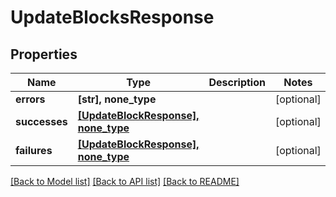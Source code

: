 # UpdateBlocksResponse


## Properties
Name | Type | Description | Notes
------------ | ------------- | ------------- | -------------
**errors** | **[str], none_type** |  | [optional] 
**successes** | [**[UpdateBlockResponse], none_type**](UpdateBlockResponse.md) |  | [optional] 
**failures** | [**[UpdateBlockResponse], none_type**](UpdateBlockResponse.md) |  | [optional] 

[[Back to Model list]](../README.md#documentation-for-models) [[Back to API list]](../README.md#documentation-for-api-endpoints) [[Back to README]](../README.md)


